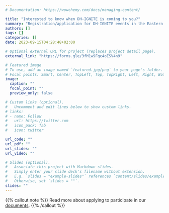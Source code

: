```yaml
---
# Documentation: https://wowchemy.com/docs/managing-content/

title: "Interested to know when DH-IGNITE is coming to you?"
summary: "Registration/application for DH-IGNITE events in the Eastern Cape and the Northern Region are not yet open, but you can register your interest to participate and receive more information when it becomes available. If you missed DH-IGNITE KZN, WC, or Central & Western Regions and would like to be informed of future opportunities, please fill out the form and we can stay in touch."
authors: []
tags: []
categories: []
date: 2023-09-15T04:28:48+02:00

# Optional external URL for project (replaces project detail page).
external_link: "https://forms.gle/3fM1w9Fqc4oESV4n9"

# Featured image
# To use, add an image named `featured.jpg/png` to your page's folder.
# Focal points: Smart, Center, TopLeft, Top, TopRight, Left, Right, BottomLeft, Bottom, BottomRight.
image:
  caption: ""
  focal_point: ""
  preview_only: false

# Custom links (optional).
#   Uncomment and edit lines below to show custom links.
# links:
# - name: Follow
#   url: https://twitter.com
#   icon_pack: fab
#   icon: twitter

url_code: ""
url_pdf: ""
url_slides: ""
url_video: ""

# Slides (optional).
#   Associate this project with Markdown slides.
#   Simply enter your slide deck's filename without extension.
#   E.g. `slides = "example-slides"` references `content/slides/example-slides.md`.
#   Otherwise, set `slides = ""`.
slides: ""
---
```

{{% callout note %}}
Read more about applying to participate in our [documents](docs/participation/).
{{% /callout %}}
